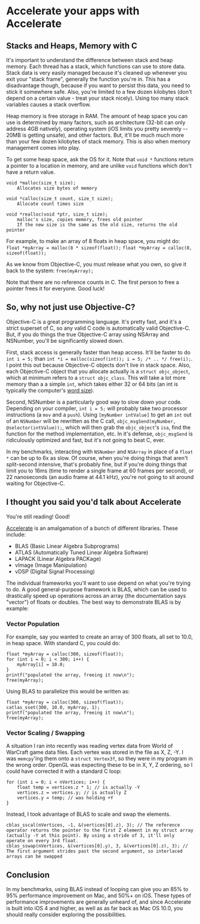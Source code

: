 # Accelerate your apps with Accelerate

## Stacks and Heaps, Memory with C

It's important to understand the difference between stack and heap memory. Each thread has a stack, which functions can use to store data. Stack data is very easily managed because it's cleaned up whenever you exit your "stack frame", generally the function you're in. This has a disadvantage though, because if you want to persist this data, you need to stick it somewhere safe. Also, you're limited to a few dozen kilobytes (don't depend on a certain value - treat your stack nicely). Using too many stack variables causes a stack overflow.

Heap memory is free storage in RAM. The amount of heap space you can use is determined by many factors, such as architecture (32-bit can only address 4GB natively), operating system (iOS limits you pretty severely -- 20MB is getting unsafe), and other factors. But, it'll be much much more than your few dozen kilobytes of stack memory. This is also when memory management comes into play.

To get some heap space, ask the OS for it. Note that `void *` functions return a pointer to a location in memory, and are unlike `void` functions which don't have a return value.

	void *malloc(size_t size);
		Allocates size bytes of memory

	void *calloc(size_t count, size_t size);
		Allocate count times size

	void *realloc(void *ptr, size_t size);
		malloc's size, copies memory, frees old pointer
		If the new size is the same as the old size, returns the old pointer

For example, to make an array of 8 floats in heap space, you might do:
	`float *myArray = malloc(8 * sizeof(float));`
	`float *myArray = calloc(8, sizeof(float));`

As we know from Objective-C, you must release what you own, so give it back to the system:
	`free(myArray);`

Note that there are no reference counts in C. The first person to free a pointer frees it for everyone. Good luck!

## So, why not just use Objective-C?

Objective-C is a great programming language. It's pretty fast, and it's a strict superset of C, so any valid C code is automatically valid Objective-C. But, if you do things the true Objective-C array using NSArray and NSNumber, you'll be significantly slowed down.

First, stack access is generally faster than heap access. It'll be faster to do `int i = 5;` than `int *i = malloc(sizeof(int)); i = 5; /* .. */ free(i);`. I point this out because Objective-C objects don't live in stack space. Also, each Objective-C object that you allocate actually is a `struct objc_object`, which at minimum refers to a `struct objc_class`. This will take a lot more memory than a a simple `int`, which takes either 32 or 64 bits (an int is typically the computer's <a href="http://en.wikipedia.org/wiki/Word_size">word size</a>). 

Second, NSNumber is a particularly good way to slow down your code. Depending on your compiler, `int i = 5;` will probably take two processor instructions (a `mov` and a `push`). Using `[myNumber intValue]` to get an `int` out of an `NSNumber` will be rewritten as the C call, `objc_msgSend(myNumber, @selector(intValue));`, which will then grab the `objc_object`'s `isa`, find the function for the method implementation, etc. In it's defense, `objc_msgSend` is ridiculously optimized and fast, but it's not going to beat C, ever.

In my benchmarks, interacting with `NSNumber` and `NSArray` in place of a `float *` can be up to 6x as slow. Of course, when you're doing things that aren't split-second intensive, that's probably fine, but if you're doing things that limit you to 16ms (time to render a single frame at 60 frames per second), or 22 nanoseconds (an audio frame at 44.1 kHz), you're not going to sit around waiting for Objective-C.

## I thought you said you'd talk about Accelerate

You're still reading! Good!

<a href="http://developer.apple.com/library/mac/#documentation/Accelerate/Reference/AccelerateFWRef/_index.html">Accelerate</a> is an amalgamation of a bunch of different libraries. These include:

* BLAS (Basic Linear Algebra Subprograms)
* ATLAS (Automatically Tuned Linear Algebra Software)
* LAPACK (Linear Algebra PACKage)
* vImage (Image Manipulation)
* vDSP (Digital Signal Processing)

The individual frameworks you'll want to use depend on what you're trying to do. A good general-purpose framework is BLAS, which can be used to drastically speed up operations across an array (the documentation says "vector") of floats or doubles. The best way to demonstrate BLAS is by example:

### Vector Population
For example, say you wanted to create an array of 300 floats, all set to 10.0, in heap space. With standard C, you could do:

	float *myArray = calloc(300, sizeof(float));
	for (int i = 0; i < 300; i++) {
		myArray[i] = 10.0;
	}
	printf("populated the array, freeing it now\n");
	free(myArray);

Using BLAS to parallelize this would be written as:

	float *myArray = calloc(300, sizeof(float));
	catlas_sset(300, 10.0, myArray, 1);
	printf("populated the array, freeing it now\n");
	free(myArray);

### Vector Scaling / Swapping
A situation I ran into recently was reading vertex data from World of WarCraft game data files. Each vertex was stored in the file as X, Z, -Y. I was `memcpy`'ing them onto a `struct Vertex3f`, so they were in my program in the wrong order. OpenGL was expecting these to be in X, Y, Z ordering, so I could have corrected it with a standard C loop:

	for (int i = 0; i < nVertices; i++) {
		float temp = vertices.z * 1; // is actually -Y
		vertices.z = vertices.y; // is actually Z
		vertices.y = temp; // was holding +Y
	}

Instead, I took advantage of BLAS to scale and swap the elements.

	cblas_sscal(nVertices, -1, &(vertices[0].z), 3); // The reference operator returns the pointer to the first Z element in my struct array (actually -Y at this point). By using a stride of 3, it'll only operate on every 3rd float.
	cblas_sswap(nVertices, &(vertices[0].y), 3, &(vertices[0].z), 3); // The first argument strides past the second argument, so interlaced arrays can be swapped

## Conclusion
In my benchmarks, using BLAS instead of looping can give you an 85% to 95% performance improvement on Mac, and 50%+ on iOS. These types of performance improvements are generally unheard of, and since Accelerate is built into iOS 4 and higher, as well as as far back as Mac OS 10.0, you should really consider exploring the possibilities.

